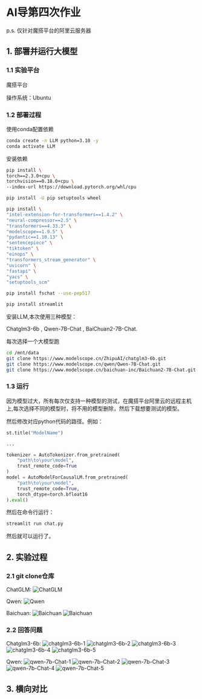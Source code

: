 # AI导第四次作业
p.s. 仅针对魔搭平台的阿里云服务器
## 1. 部署并运行大模型
### 1.1 实验平台

魔搭平台

操作系统：Ubuntu

### 1.2 部署过程
使用conda配置依赖
```bash
conda create -n LLM python=3.10 -y
conda activate LLM
```
安装依赖
```bash
pip install \
torch==2.3.0+cpu \
torchvision==0.18.0+cpu \
--index-url https://download.pytorch.org/whl/cpu 

pip install -U pip setuptools wheel

pip install \
"intel-extension-for-transformers==1.4.2" \
"neural-compressor==2.5" \
"transformers==4.33.3" \
"modelscope==1.9.5" \
"pydantic==1.10.13" \
"sentencepiece" \
"tiktoken" \
"einops" \
"transformers_stream_generator" \
"uvicorn" \
"fastapi" \
"yacs" \
"setuptools_scm"

pip install fschat --use-pep517

pip install streamlit
```
安装LLM,本次使用三种模型：

Chatglm3-6b , Qwen-7B-Chat , BaiChuan2-7B-Chat.

每次选择一个大模型跑

```bash
cd /mnt/data
git clone https://www.modelscope.cn/ZhipuAI/chatglm3-6b.git
git clone https://www.modelscope.cn/qwen/Qwen-7B-Chat.git
git clone https://www.modelscope.cn/baichuan-inc/Baichuan2-7B-Chat.git
```

### 1.3 运行

因为模型过大，所有每次仅支持一种模型的测试，在魔搭平台阿里云的远程主机上,每次选择不同的模型时，将不用的模型删除，然后下载想要测试的模型。

然后修改对应python代码的路径。例如：
```python
st.title("ModelName")

...

tokenizer = AutoTokenizer.from_pretrained(
    "path\to\your\model", 
    trust_remote_code=True
)
model = AutoModelForCausalLM.from_pretrained(
    "path\to\your\model",
    trust_remote_code=True,
    torch_dtype=torch.bfloat16
).eval()
```

然后在命令行运行：
```bash
streamlit run chat.py
```
然后就可以运行了。

## 2. 实验过程

### 2.1 git clone仓库

ChatGLM:
![ChatGLM](Picture/gitclone-chatglm.png)

Qwen:
![Qwen](Picture/gitclone-qwen.png)

Baichuan:
![Baichuan](Picture/gitclone-baichuan1.png)
![Baichuan](Picture/gitclone-baichuan2.png)

### 2.2 回答问题

Chatglm3-6b:
![chatglm3-6b-1](Picture/ChatGLM/First-Question.png)
![chatglm3-6b-2](Picture/ChatGLM/Second-Question.png)
![chatglm3-6b-3](Picture/ChatGLM/Third-Question.png)
![chatglm3-6b-4](Picture/ChatGLM/Forth-Question.png)
![chatglm3-6b-5](Picture/ChatGLM/Fifth-Question.png)

Qwen:
![qwen-7b-Chat-1](Picture/Qwen/First-Question.png)
![qwen-7b-Chat-2](Picture/Qwen/Second-Question.png)
![qwen-7b-Chat-3](Picture/Qwen/Third-Question.png)
![qwen-7b-Chat-4](Picture/Qwen/Forth-Question.png)
![qwen-7b-Chat-5](Picture/Qwen/Fifth-Question.png)
## 3. 横向对比